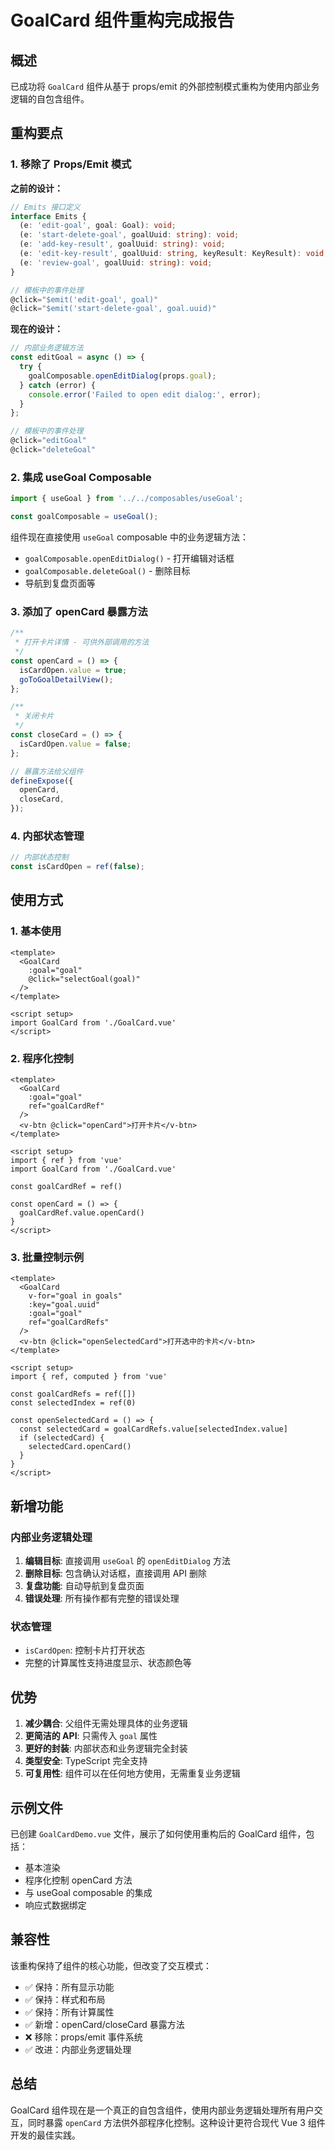 # GoalCard 组件重构完成报告

## 概述

已成功将 `GoalCard` 组件从基于 props/emit 的外部控制模式重构为使用内部业务逻辑的自包含组件。

## 重构要点

### 1. 移除了 Props/Emit 模式

**之前的设计：**
```typescript
// Emits 接口定义
interface Emits {
  (e: 'edit-goal', goal: Goal): void;
  (e: 'start-delete-goal', goalUuid: string): void;
  (e: 'add-key-result', goalUuid: string): void;
  (e: 'edit-key-result', goalUuid: string, keyResult: KeyResult): void;
  (e: 'review-goal', goalUuid: string): void;
}

// 模板中的事件处理
@click="$emit('edit-goal', goal)"
@click="$emit('start-delete-goal', goal.uuid)"
```

**现在的设计：**
```typescript
// 内部业务逻辑方法
const editGoal = async () => {
  try {
    goalComposable.openEditDialog(props.goal);
  } catch (error) {
    console.error('Failed to open edit dialog:', error);
  }
};

// 模板中的事件处理
@click="editGoal"
@click="deleteGoal"
```

### 2. 集成 useGoal Composable

```typescript
import { useGoal } from '../../composables/useGoal';

const goalComposable = useGoal();
```

组件现在直接使用 `useGoal` composable 中的业务逻辑方法：
- `goalComposable.openEditDialog()` - 打开编辑对话框
- `goalComposable.deleteGoal()` - 删除目标
- 导航到复盘页面等

### 3. 添加了 openCard 暴露方法

```typescript
/**
 * 打开卡片详情 - 可供外部调用的方法
 */
const openCard = () => {
  isCardOpen.value = true;
  goToGoalDetailView();
};

/**
 * 关闭卡片
 */
const closeCard = () => {
  isCardOpen.value = false;
};

// 暴露方法给父组件
defineExpose({
  openCard,
  closeCard,
});
```

### 4. 内部状态管理

```typescript
// 内部状态控制
const isCardOpen = ref(false);
```

## 使用方式

### 1. 基本使用

```vue
<template>
  <GoalCard 
    :goal="goal"
    @click="selectGoal(goal)"
  />
</template>

<script setup>
import GoalCard from './GoalCard.vue'
</script>
```

### 2. 程序化控制

```vue
<template>
  <GoalCard 
    :goal="goal"
    ref="goalCardRef"
  />
  <v-btn @click="openCard">打开卡片</v-btn>
</template>

<script setup>
import { ref } from 'vue'
import GoalCard from './GoalCard.vue'

const goalCardRef = ref()

const openCard = () => {
  goalCardRef.value.openCard()
}
</script>
```

### 3. 批量控制示例

```vue
<template>
  <GoalCard
    v-for="goal in goals"
    :key="goal.uuid"
    :goal="goal"
    ref="goalCardRefs"
  />
  <v-btn @click="openSelectedCard">打开选中的卡片</v-btn>
</template>

<script setup>
import { ref, computed } from 'vue'

const goalCardRefs = ref([])
const selectedIndex = ref(0)

const openSelectedCard = () => {
  const selectedCard = goalCardRefs.value[selectedIndex.value]
  if (selectedCard) {
    selectedCard.openCard()
  }
}
</script>
```

## 新增功能

### 内部业务逻辑处理

1. **编辑目标**: 直接调用 `useGoal` 的 `openEditDialog` 方法
2. **删除目标**: 包含确认对话框，直接调用 API 删除
3. **复盘功能**: 自动导航到复盘页面
4. **错误处理**: 所有操作都有完整的错误处理

### 状态管理

- `isCardOpen`: 控制卡片打开状态
- 完整的计算属性支持进度显示、状态颜色等

## 优势

1. **减少耦合**: 父组件无需处理具体的业务逻辑
2. **更简洁的 API**: 只需传入 `goal` 属性
3. **更好的封装**: 内部状态和业务逻辑完全封装
4. **类型安全**: TypeScript 完全支持
5. **可复用性**: 组件可以在任何地方使用，无需重复业务逻辑

## 示例文件

已创建 `GoalCardDemo.vue` 文件，展示了如何使用重构后的 GoalCard 组件，包括：

- 基本渲染
- 程序化控制 openCard 方法
- 与 useGoal composable 的集成
- 响应式数据绑定

## 兼容性

该重构保持了组件的核心功能，但改变了交互模式：

- ✅ 保持：所有显示功能
- ✅ 保持：样式和布局
- ✅ 保持：所有计算属性
- ✅ 新增：openCard/closeCard 暴露方法
- ❌ 移除：props/emit 事件系统
- ✅ 改进：内部业务逻辑处理

## 总结

GoalCard 组件现在是一个真正的自包含组件，使用内部业务逻辑处理所有用户交互，同时暴露 `openCard` 方法供外部程序化控制。这种设计更符合现代 Vue 3 组件开发的最佳实践。
